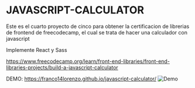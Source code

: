 # JAVASCRIPT-CALCULATOR

Este es el cuarto proyecto de cinco para obtener la certificacion de librerias de frontend de freecodecamp, el cual se trata de hacer una calculador con javascript

Implemente React y Sass

https://www.freecodecamp.org/learn/front-end-libraries/front-end-libraries-projects/build-a-javascript-calculator

DEMO: https://franco14lorenzo.github.io/javascript-calculator/
![Demo](https://i.ibb.co/7jT5411/javascript-calculator-by-francolorenzo.png)
